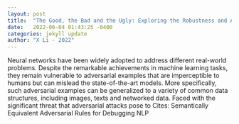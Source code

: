 ```yaml
---
layout: post
title:  "The Good, the Bad and the Ugly: Exploring the Robustness and Applicability of Adversarial Machine Learning"
date:   2022-06-04 01:43:25 -0400
categories: jekyll update
author: "X Li - 2022"
---
```

Neural networks have been widely adopted to address different real-world problems. Despite the remarkable achievements in machine learning tasks, they remain vulnerable to adversarial examples that are imperceptible to humans but can mislead the state-of-the-art models. More specifically, such adversarial examples can be generalized to a variety of common data structures, including images, texts and networked data. Faced with the significant threat that adversarial attacks pose to  Cites: Semantically Equivalent Adversarial Rules for Debugging NLP 